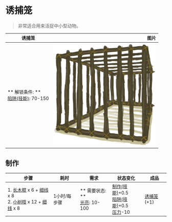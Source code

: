# 诱捕笼  
> 非常适合用来活捉中小型动物。  
  
  诱捕笼  |   图片   
 ----  |  ----:   
 ** 解锁条件: **<br>[陷阱(技能)](Skill_Trapping.md): 70-150  |  ![](Sprite/CageShut.png)   
  
## 制作  
步骤  |  耗时  |  需求  |  状态变化  |  成品  
----  |  ----  |  ----  |  ----  |  ----  
1. [长木棍](StickLong.md) x 6 + [细线](CordFiber.md) x 8<br>2. [小树枝](Sticks.md) x 12 + [细线](CordFiber.md) x 8  |  1小时/每步骤  |  ** 需要状态: **<br>[光亮](Light.md): 10-100  |  [制作(技能)](Skill_Crafting.md)+0.5<br>[陷阱(技能)](Skill_Trapping.md)+0.5<br>[压力](Stress.md)-10  |  [诱捕笼](CageTrap.md)(+1)  
